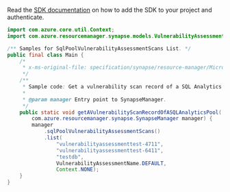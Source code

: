 Read the [SDK documentation](https://github.com/Azure/azure-sdk-for-java/blob/azure-resourcemanager-synapse_1.0.0-beta.4/sdk/synapse/azure-resourcemanager-synapse/README.md) on how to add the SDK to your project and authenticate.

```java
import com.azure.core.util.Context;
import com.azure.resourcemanager.synapse.models.VulnerabilityAssessmentName;

/** Samples for SqlPoolVulnerabilityAssessmentScans List. */
public final class Main {
    /*
     * x-ms-original-file: specification/synapse/resource-manager/Microsoft.Synapse/stable/2021-06-01/examples/ListSqlPoolVulnerabilityAssessmentScanRecords.json
     */
    /**
     * Sample code: Get a vulnerability scan record of a SQL Analytics pool.
     *
     * @param manager Entry point to SynapseManager.
     */
    public static void getAVulnerabilityScanRecordOfASQLAnalyticsPool(
        com.azure.resourcemanager.synapse.SynapseManager manager) {
        manager
            .sqlPoolVulnerabilityAssessmentScans()
            .list(
                "vulnerabilityassessmenttest-4711",
                "vulnerabilityassessmenttest-6411",
                "testdb",
                VulnerabilityAssessmentName.DEFAULT,
                Context.NONE);
    }
}
```
